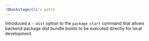 ```yaml
---
'@backstage/cli': patch
---
```


Introduced a `--dist` option to the `package start` command that allows backend package dist bundle builds to be executed directly for local development.

